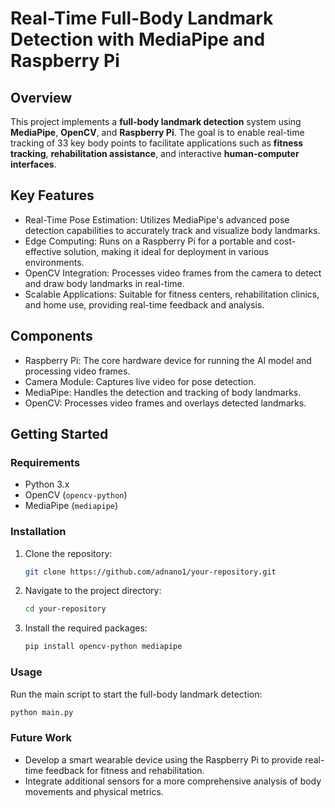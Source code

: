 
# Real-Time Full-Body Landmark Detection with MediaPipe and Raspberry Pi

## Overview

This project implements a **full-body landmark detection** system using **MediaPipe**, **OpenCV**, and **Raspberry Pi**. The goal is to enable real-time tracking of 33 key body points to facilitate applications such as **fitness tracking**, **rehabilitation assistance**, and interactive **human-computer interfaces**.

## Key Features

- Real-Time Pose Estimation: Utilizes MediaPipe's advanced pose detection capabilities to accurately track and visualize body landmarks.
- Edge Computing: Runs on a Raspberry Pi for a portable and cost-effective solution, making it ideal for deployment in various environments.
- OpenCV Integration: Processes video frames from the camera to detect and draw body landmarks in real-time.
- Scalable Applications: Suitable for fitness centers, rehabilitation clinics, and home use, providing real-time feedback and analysis.

## Components

- Raspberry Pi: The core hardware device for running the AI model and processing video frames.
- Camera Module: Captures live video for pose detection.
- MediaPipe: Handles the detection and tracking of body landmarks.
- OpenCV: Processes video frames and overlays detected landmarks.

## Getting Started

### Requirements

- Python 3.x
- OpenCV (`opencv-python`)
- MediaPipe (`mediapipe`)

### Installation

1. Clone the repository:
   ```bash
   git clone https://github.com/adnano1/your-repository.git
   ```

2. Navigate to the project directory:
   ```bash
   cd your-repository
   ```

3. Install the required packages:
   ```bash
   pip install opencv-python mediapipe
   ```

### Usage

Run the main script to start the full-body landmark detection:
```bash
python main.py
```

### Future Work

- Develop a smart wearable device using the Raspberry Pi to provide real-time feedback for fitness and rehabilitation.
- Integrate additional sensors for a more comprehensive analysis of body movements and physical metrics.

